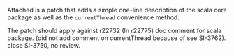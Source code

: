 Attached is a patch that adds a simple one-line description of the scala core package as well as the `currentThread` convenience method.

The patch should apply against r22732
(In r22775) doc comment for scala package. (did not add comment on currentThread because of see SI-3762). close SI-3750, no review.
